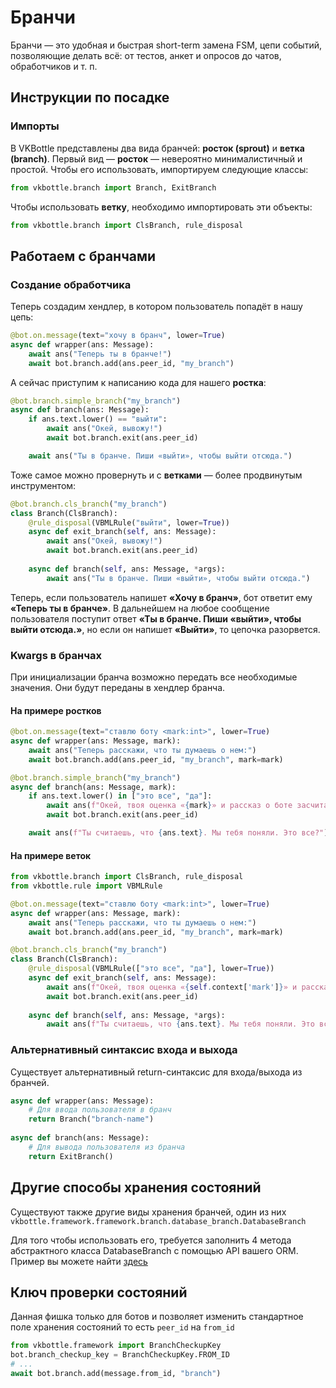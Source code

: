 # Бранчи
Бранчи — это удобная и быстрая short-term замена FSM, цепи событий, позволяющие делать всё: от тестов, анкет и опросов до чатов, обработчиков и т. п.

## Инструкции по посадке
### Импорты
В VKBottle представлены два вида бранчей: **росток (sprout)** и **ветка (branch)**.
Первый вид  — **росток**  — невероятно минималистичный и простой. Чтобы его использовать, импортируем следующие классы:
```python
from vkbottle.branch import Branch, ExitBranch 
```
Чтобы использовать **ветку**, необходимо импортировать эти объекты:
```python
from vkbottle.branch import ClsBranch, rule_disposal
```

## Работаем с бранчами
### Создание обработчика
Теперь создадим хендлер, в котором пользователь попадёт в нашу цепь:
```python
@bot.on.message(text="хочу в бранч", lower=True)
async def wrapper(ans: Message):
    await ans("Теперь ты в бранче!")
    await bot.branch.add(ans.peer_id, "my_branch")
```

А сейчас приступим к написанию кода для нашего **ростка**:
```python
@bot.branch.simple_branch("my_branch")
async def branch(ans: Message):
    if ans.text.lower() == "выйти":
        await ans("Окей, вывожу!")
        await bot.branch.exit(ans.peer_id)

    await ans("Ты в бранче. Пиши «выйти», чтобы выйти отсюда.")
```
Тоже самое можно провернуть и с **ветками** — более продвинутым инструментом:
```python
@bot.branch.cls_branch("my_branch")
class Branch(ClsBranch):
    @rule_disposal(VBMLRule("выйти", lower=True))
    async def exit_branch(self, ans: Message):
        await ans("Окей, вывожу!")
        await bot.branch.exit(ans.peer_id)
    
    async def branch(self, ans: Message, *args):
        await ans("Ты в бранче. Пиши «выйти», чтобы выйти отсюда.")
```
Теперь, если пользователь напишет **«Хочу в бранч»**, бот ответит ему **«Теперь ты в бранче»**. В дальнейшем на любое сообщение пользователя поступит ответ **«Ты в бранче. Пиши «выйти», чтобы выйти отсюда.»**, но если он напишет **«Выйти»**, то цепочка разорвется.

### Kwargs в бранчах
При инициализации бранча возможно передать все необходимые значения. Они будут переданы в хендлер бранча.
#### На примере ростков
```python
@bot.on.message(text="ставлю боту <mark:int>", lower=True)
async def wrapper(ans: Message, mark):
    await ans("Теперь расскажи, что ты думаешь о нем:")
    await bot.branch.add(ans.peer_id, "my_branch", mark=mark)

@bot.branch.simple_branch("my_branch")
async def branch(ans: Message, mark):
    if ans.text.lower() in ["это все", "да"]:
        await ans(f"Окей, твоя оценка «{mark}» и рассказ о боте заcчитан!")
        await bot.branch.exit(ans.peer_id)

    await ans(f"Ты считаешь, что {ans.text}. Мы тебя поняли. Это все?")
```
#### На примере веток
```python
from vkbottle.branch import ClsBranch, rule_disposal
from vkbottle.rule import VBMLRule

@bot.on.message(text="ставлю боту <mark:int>", lower=True)
async def wrapper(ans: Message, mark):
    await ans("Теперь расскажи, что ты думаешь о нем:")
    await bot.branch.add(ans.peer_id, "my_branch", mark=mark)

@bot.branch.cls_branch("my_branch")
class Branch(ClsBranch):
    @rule_disposal(VBMLRule(["это все", "да"], lower=True))
    async def exit_branch(self, ans: Message):
        await ans(f"Окей, твоя оценка «{self.context['mark']}» и рассказ о боте заcчитан!")
        await bot.branch.exit(ans.peer_id)
    
    async def branch(self, ans: Message, *args):
        await ans(f"Ты считаешь, что {ans.text}. Мы тебя поняли. Это все?")
```
### Альтернативный синтаксис входа и выхода
Существует альтернативный return-синтаксис для входа/выхода из бранчей. 
```python
async def wrapper(ans: Message):
    # Для ввода пользователя в бранч
    return Branch("branch-name")
    
async def branch(ans: Message):
    # Для вывода пользователя из бранча
    return ExitBranch()
```

## Другие способы хранения состояний
Существуют также другие виды хранения бранчей, один из них `vkbottle.framework.framework.branch.database_branch.DatabaseBranch`

Для того чтобы использовать его, требуется заполнить 4 метода абстрактного класса DatabaseBranch с помощью API вашего ORM. Пример вы можете найти [здесь](https://github.com/timoniq/vkbottle/blob/master/examples/database_branch.py)

## Ключ проверки состояний

Данная фишка только для ботов и позволяет изменить стандартное поле хранения состояний то есть `peer_id` на `from_id`

```python
from vkbottle.framework import BranchCheckupKey
bot.branch_checkup_key = BranchCheckupKey.FROM_ID
# ...
await bot.branch.add(message.from_id, "branch")
```